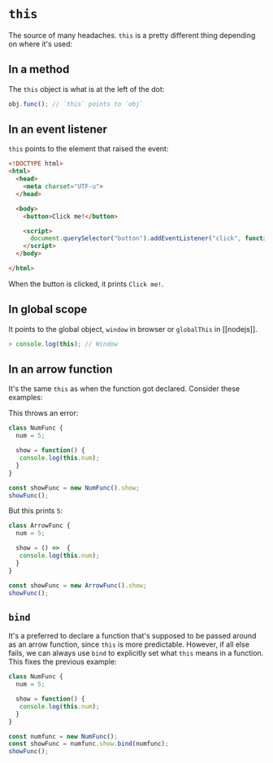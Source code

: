 # `this`
The source of many headaches. `this` is a pretty different thing depending on where it's used:

## In a method
The `this` object is what is at the left of the dot:

```js
obj.func(); // `this` points to `obj`
```

## In an event listener
`this` points to the element that raised the event:

```html
<!DOCTYPE html>
<html>
  <head>
    <meta charset="UTF-u">
  </head>

  <body>
    <button>Click me!</button>

    <script>
      document.querySelector("button").addEventListener("click", function() { console.log(this.innerText) });
    </script>
  </body>

</html>
```

When the button is clicked, it prints `Click me!`.

## In global scope
It points to the global object, `window` in browser or `globalThis` in [[nodejs]].

```js
> console.log(this); // Window
```

## In an arrow function
It's the same `this` as when the function got declared. Consider these examples:

This throws an error:
```js
class NumFunc {
  num = 5;

  show = function() {
   console.log(this.num); 
  }
}

const showFunc = new NumFunc().show;
showFunc();
```

But this prints `5`:

```js
class ArrowFunc {
  num = 5;

  show = () =>  {
   console.log(this.num); 
  }
}

const showFunc = new ArrowFunc().show;
showFunc();
```

## `bind`
It's a preferred to declare a function that's supposed to be passed around as an arrow function, since `this` is more predictable. However, if all else fails, we can always use `bind` to explicitly set what `this` means in a function. This fixes the previous example:

```js
class NumFunc {
  num = 5;

  show = function() {
   console.log(this.num); 
  }
}

const numfunc = new NumFunc();
const showFunc = numfunc.show.bind(numfunc);
showFunc();
```
